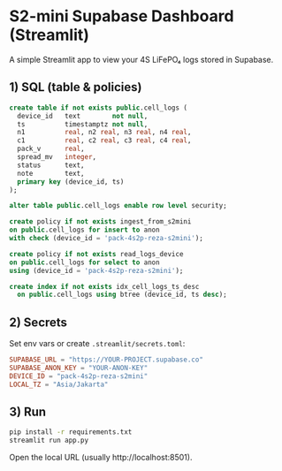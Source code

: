 # S2-mini Supabase Dashboard (Streamlit)

A simple Streamlit app to view your 4S LiFePO₄ logs stored in Supabase.

## 1) SQL (table & policies)

```sql
create table if not exists public.cell_logs (
  device_id   text        not null,
  ts          timestamptz not null,
  n1          real, n2 real, n3 real, n4 real,
  c1          real, c2 real, c3 real, c4 real,
  pack_v      real,
  spread_mv   integer,
  status      text,
  note        text,
  primary key (device_id, ts)
);

alter table public.cell_logs enable row level security;

create policy if not exists ingest_from_s2mini
on public.cell_logs for insert to anon
with check (device_id = 'pack-4s2p-reza-s2mini');

create policy if not exists read_logs_device
on public.cell_logs for select to anon
using (device_id = 'pack-4s2p-reza-s2mini');

create index if not exists idx_cell_logs_ts_desc
  on public.cell_logs using btree (device_id, ts desc);
```

## 2) Secrets

Set env vars or create `.streamlit/secrets.toml`:

```toml
SUPABASE_URL = "https://YOUR-PROJECT.supabase.co"
SUPABASE_ANON_KEY = "YOUR-ANON-KEY"
DEVICE_ID = "pack-4s2p-reza-s2mini"
LOCAL_TZ = "Asia/Jakarta"
```

## 3) Run

```bash
pip install -r requirements.txt
streamlit run app.py
```

Open the local URL (usually http://localhost:8501).
